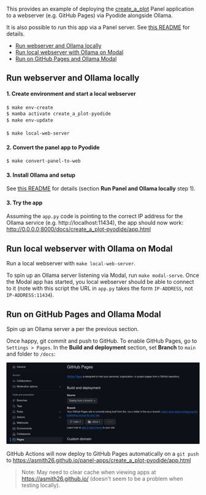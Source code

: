 This provides an example of deploying the [create_a_plot](../create_a_plot) Panel application to a webserver (e.g. 
GitHub Pages) via Pyodide alongside Ollama.

It is also possible to run this app via a Panel server. See [this README](../create_a_plot/README.md) for details.

* [Run webserver and Ollama locally](#run-webserver-and-ollama-locally)
* [Run local webserver with Ollama on Modal](#run-local-webserver-and-ollama-on-modal)
* [Run on GitHub Pages and Ollama Modal](#run-on-github-pages-and-ollama-on-modal)

## Run webserver and Ollama locally

#### 1. Create environment and start a local webserver

```bash
$ make env-create
$ mamba activate create_a_plot-pyodide
$ make env-update

$ make local-web-server
```

#### 2. Convert the panel app to Pyodide

```bash
$ make convert-panel-to-web
```

#### 3. Install Ollama and setup

See [this README](../create_a_plot/README.md) for details (section **Run Panel and Ollama locally** step 1).

#### 3. Try the app

Assuming the `app.py` code is pointing to the correct IP address for the Ollama service (e.g. http://localhost:11434), 
the app should now work: http://0.0.0.0:8000/docs/create_a_plot-pyodide/app.html

## Run local webserver with Ollama on Modal

Run a local webserver with `make local-web-server`.

To spin up an Ollama server listening via Modal, run `make modal-serve`. Once the Modal app has started, you local 
webserver should be able to connect to it (note with this script the URL in `app.py` takes the form `IP-ADDRESS`, not `IP-ADDRESS:11434`).

## Run on GitHub Pages and Ollama Modal

Spin up an Ollama server a per the previous section.

Once happy, git commit and push to GitHub. To enable GitHub Pages, go to `Settings > Pages`. In the 
**Build and deployment** section, set **Branch** to `main` and folder to `/docs`:

![Deploying GitHub Pages](../images/deploying_github_pages.png)

GitHub Actions will now deploy to GitHub Pages automatically on a `git push` to 
https://asmith26.github.io/panel-apps/create_a_plot-pyodide/app.html

> Note: May need to clear cache when viewing apps at https://asmith26.github.io/ (doesn't seem to be a problem when testing
   locally).
